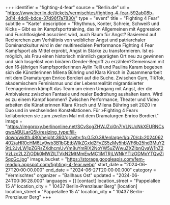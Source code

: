 +++
identifier = "fighting-4-fear"
source = "Berlin.de"
url = "https://www.berlin.de/tickets/vermischtes/fighting-4-fear-592ab08b-3d14-4dd8-bdce-37d96f7a7830/"
type = "event"
title = "Fighting 4 Fear"
subtitle = "Karte"
description = "Rhythmus, Konter, Schreie, Schweiß und Kicks – Gibt es im Kampfsporttraining, das im Allgemeinen mit Aggression und Furchtlosigkeit assoziiert wird, auch Raum für Angst? Basierend auf Recherchen zum Verhältnis von weiblicher Angst und patriarchaler Dominanzkultur wird in der multimedialen Performance Fighting 4 Fear Kampfsport als Mittel erprobt, Angst in Stärke zu transformieren. Ist es möglich, als Frau einen historisch männlich geprägten Ort neu zu gewinnen und sich losgelöst vom binären Gender-Begriff zu erzählen?Gemeinsam mit den 16-jährigen Kampfsportlerinnen Aylin Telli und Paulina Karam begeben sich die Künstlerinnen Milena Bühring und Klara Kirsch in Zusammenarbeit mit dem Dramaturgen Enrico Bordieri auf die Suche. Zwischen Gym, TikTok, akademischem Feminismus und der Lebensrealität migrantisierter Teenagerinnen kämpft das Team um einen Umgang mit Angst, der die Ambivalenz zwischen Fantasie und realer Bedrohung aushalten kann. Wird es zu einem Kampf kommen? Zwischen Performance, Theater und Video arbeiten die Künstlerinnen Klara Kirsch und Milena Bühring seit 2020 im Duo und in wechselnden Konstellationen. Für »Fighting 4 Fear« kollaborieren sie zum zweiten Mal mit dem Dramaturgen Enrico Bordieri."
image = "https://imgproxy.berlinonline.net/SCvSogZHWJZci0n7IVLNUcNkXEURNCsgwoABULarQ5k/resizing_type:fill-down/width:480/height:360/gravity:fp:0.5:0.38/enlarge:1/q:70/cb:2024062402/aHR0cHM6Ly9wb3B1bGEtbWlkZGxld2FyZS5zMy5hbWF6b25hd3MuY29tL2JvLW1pZGRsZXdhcmUvYm8uYmRlX2NoYW5uZWwuZXZlbnQvaW1hZ2VzLzc2L2ZjODk0MWZlLTVkN2MtMmEwMC1iMTRjLWNkYTIzODMxYTQwZi5qcGc.jpg"
image_bucket = "https://storage.googleapis.com/fem-readup.appspot.com/fighting-4-fear.webp"
start_date = "2024-06-27T20:00:00.000"
end_date = "2024-06-27T20:00:00.000"
category = "Vermischtes"
organizer = "Ballhaus Ost"
updated = "2024-06-24T00:36:28.000"
languages = []
[contact]
location_street = "Pappelallee 15 A"
location_city = " 10437 Berlin-Prenzlauer Berg"
[location]
location_street = "Pappelallee 15 A"
location_city = " 10437 Berlin-Prenzlauer Berg"
+++
